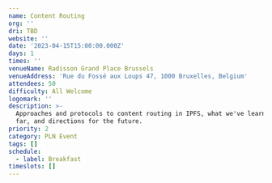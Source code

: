 ```yaml
---
name: Content Routing
org: ''
dri: TBD
website: ''
date: '2023-04-15T15:00:00.000Z'
days: 1
times: ''
venueName: Radisson Grand Place Brussels
venueAddress: 'Rue du Fossé aux Loups 47, 1000 Bruxelles, Belgium'
attendees: 50
difficulty: All Welcome
logomark: ''
description: >-
  Approaches and protocols to content routing in IPFS, what we've learned so
  far, and directions for the future.
priority: 2
category: PLN Event
tags: []
schedule:
  - label: Breakfast
timeslots: []
---
```












